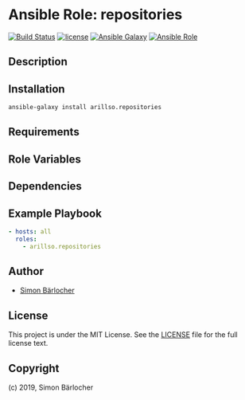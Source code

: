 # Ansible Role: repositories

[![Build Status](https://img.shields.io/travis/arillso/ansible.repositories.svg?branch=master&style=popout-square)](https://travis-ci.org/arillso/ansible.repositories) [![license](https://img.shields.io/github/license/mashape/apistatus.svg?style=popout-square)](https://sbaerlo.ch/licence) [![Ansible Galaxy](https://img.shields.io/badge/ansible--galaxy-repositories-blue.svg?style=popout-square)](https://galaxy.ansible.com/arillso/repositories) [![Ansible Role](https://img.shields.io/ansible/role/d/id.svg?style=popout-square)](https://galaxy.ansible.com/arillso/repositories)

## Description

## Installation

```bash
ansible-galaxy install arillso.repositories
```

## Requirements

## Role Variables

## Dependencies

## Example Playbook

```yml
- hosts: all
  roles:
    - arillso.repositories
```

## Author

- [Simon Bärlocher](https://sbaerlocher.ch)

## License

This project is under the MIT License. See the [LICENSE](https://sbaerlo.ch/licence) file for the full license text.

## Copyright

(c) 2019, Simon Bärlocher

